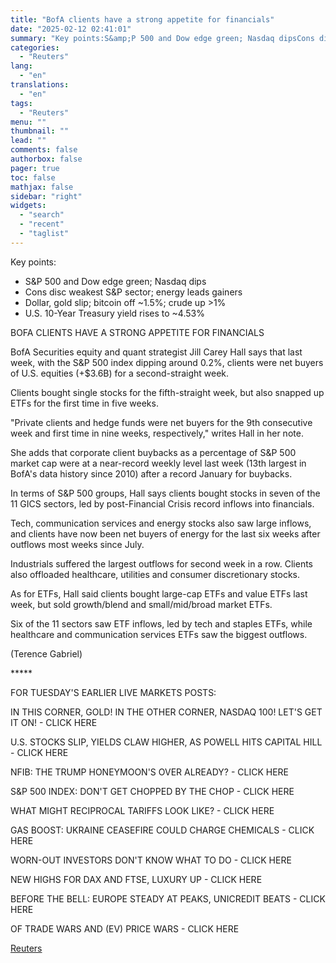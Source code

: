 ```yaml
---
title: "BofA clients have a strong appetite for financials"
date: "2025-02-12 02:41:01"
summary: "Key points:S&amp;P 500 and Dow edge green; Nasdaq dipsCons disc weakest S&amp;P sector; energy leads gainersDollar, gold slip; bitcoin off ~1.5%; crude up &gt;1%U.S. 10-Year Treasury yield rises to ~4.53%BOFA CLIENTS HAVE A STRONG APPETITE FOR FINANCIALS BofA Securities equity and quant strategist Jill Carey Hall says that last week,..."
categories:
  - "Reuters"
lang:
  - "en"
translations:
  - "en"
tags:
  - "Reuters"
menu: ""
thumbnail: ""
lead: ""
comments: false
authorbox: false
pager: true
toc: false
mathjax: false
sidebar: "right"
widgets:
  - "search"
  - "recent"
  - "taglist"
---
```


Key points:

* S&P 500 and Dow edge green; Nasdaq dips
* Cons disc weakest S&P sector; energy leads gainers
* Dollar, gold slip; bitcoin off ~1.5%; crude up >1%
* U.S. 10-Year Treasury yield rises to ~4.53%

BOFA CLIENTS HAVE A STRONG APPETITE FOR FINANCIALS

BofA Securities equity and quant strategist Jill Carey Hall says that last week, with the S&P 500 index dipping around 0.2%, clients were net buyers of U.S. equities (+$3.6B) for a second-straight week.

Clients bought single stocks for the fifth-straight week, but also snapped up ETFs for the first time in five weeks.

"Private clients and hedge funds were net buyers for the 9th consecutive week and first time in nine weeks, respectively," writes Hall in her note.

She adds that corporate client buybacks as a percentage of S&P 500 market cap were at a near-record weekly level last week (13th largest in BofA's data history since 2010) after a record January for buybacks.

In terms of S&P 500 groups, Hall says clients bought stocks in seven of the 11 GICS sectors, led by post-Financial Crisis record inflows into financials.

Tech, communication services and energy stocks also saw large inflows, and clients have now been net buyers of energy for the last six weeks after outflows most weeks since July.

Industrials suffered the largest outflows for second week in a row. Clients also offloaded healthcare, utilities and consumer discretionary stocks.

As for ETFs, Hall said clients bought large-cap ETFs and value ETFs last week, but sold growth/blend and small/mid/broad market ETFs.

Six of the 11 sectors saw ETF inflows, led by tech and staples ETFs, while healthcare and communication services ETFs saw the biggest outflows.

(Terence Gabriel)

\*\*\*\*\*

FOR TUESDAY'S EARLIER LIVE MARKETS POSTS:

IN THIS CORNER, GOLD! IN THE OTHER CORNER, NASDAQ 100! LET'S GET IT ON! - CLICK HERE

U.S. STOCKS SLIP, YIELDS CLAW HIGHER, AS POWELL HITS CAPITAL HILL - CLICK HERE

NFIB: THE TRUMP HONEYMOON'S OVER ALREADY? - CLICK HERE

S&P 500 INDEX: DON'T GET CHOPPED BY THE CHOP - CLICK HERE

WHAT MIGHT RECIPROCAL TARIFFS LOOK LIKE? - CLICK HERE

GAS BOOST: UKRAINE CEASEFIRE COULD CHARGE CHEMICALS - CLICK HERE

WORN-OUT INVESTORS DON'T KNOW WHAT TO DO - CLICK HERE

NEW HIGHS FOR DAX AND FTSE, LUXURY UP - CLICK HERE

BEFORE THE BELL: EUROPE STEADY AT PEAKS, UNICREDIT BEATS - CLICK HERE

OF TRADE WARS AND (EV) PRICE WARS - CLICK HERE

[Reuters](https://www.tradingview.com/news/reuters.com,2025:newsml_L1N3P20YX:0-bofa-clients-have-a-strong-appetite-for-financials/)
